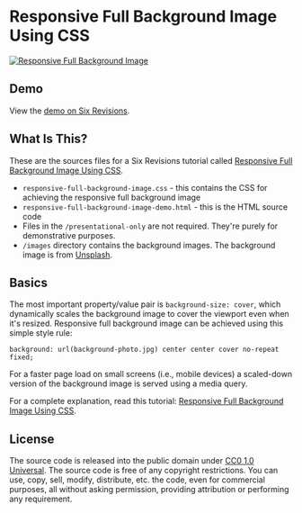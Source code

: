 # Responsive Full Background Image Using CSS
[![Responsive Full Background Image](http://cdn.sixrevisions.com/0431-02_responsive_background_demo_ss.jpg)](http://sixrevisions.com/css/responsive-background-image/)

## Demo
View the [demo on Six Revisions](http://cdn.sixrevisions.com/0431-01_responsive_background_image_demo/responsive-full-background-image-demo.html).

## What Is This?
These are the sources files for a Six Revisions tutorial called [Responsive Full Background Image Using CSS](http://sixrevisions.com/css/responsive-background-image/).

* `responsive-full-background-image.css` - this contains the CSS for achieving the responsive full background image
* `responsive-full-background-image-demo.html` - this is the HTML source code
* Files in the `/presentational-only` are not required. They're purely for demonstrative purposes.
* `/images` directory contains the background images. The background image is from [Unsplash](http://unsplash.com/).

## Basics
The most important property/value pair is `background-size: cover`, which dynamically scales the background image to cover the viewport even when it's resized. Responsive full background image can be achieved using this simple style rule:

```
background: url(background-photo.jpg) center center cover no-repeat fixed;
```

For a faster page load on small screens (i.e., mobile devices) a scaled-down version of the background image is served using a media query.

For a complete explanation, read this tutorial: [Responsive Full Background Image Using CSS](http://sixrevisions.com/css/responsive-background-image/).

## License
The source code is released into the public domain under [CC0 1.0 Universal](https://github.com/sixrevisions/responsive-full-background-image/blob/master/LICENSE). The source code is free of any copyright restrictions. You can use, copy, sell, modify, distribute, etc. the code, even for commercial purposes, all without asking permission, providing attribution or performing any requirement.




